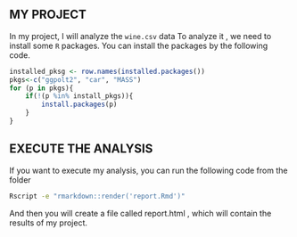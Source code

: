 ## MY PROJECT
In my project, I will analyze the `wine.csv` data
To analyze it , we need to install some `R` packages. You can install the packages by the following code.
```r
installed_pksg <- row.names(installed.packages())
pkgs<-c("ggpolt2", "car", "MASS")
for (p in pkgs){
	if(!(p %in% install_pkgs)){
		install.packages(p)
	}
}

```

## EXECUTE THE ANALYSIS
If you want to execute my analysis, you can run the following code from the folder
```bash
Rscript -e "rmarkdown::render('report.Rmd')"
```
And then you will create a file called report.html , which will contain the results of my project.
